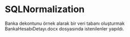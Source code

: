 # SQLNormalization
Banka dekontunu örnek alarak bir veri tabanı oluşturmak
BankaHesabıDetayı.docx dosyasında istenilenler yapıldı.


